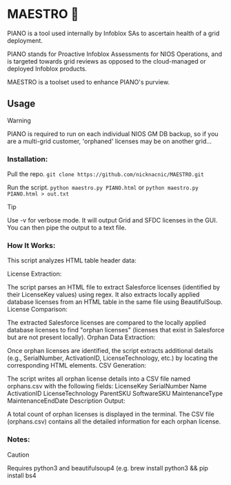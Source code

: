 # MAESTRO 🎹
PIANO is a tool used internally by Infoblox SAs to ascertain health of a grid deployment.  

PIANO stands for Proactive Infoblox Assessments for NIOS Operations, and is targeted towards grid reviews as opposed to the cloud-managed or deployed Infoblox products. 

MAESTRO is a toolset used to enhance PIANO's purview.

## Usage
> [!WARNING]
> PIANO is required to run on each individual NIOS GM DB backup, so if you are a multi-grid customer, 'orphaned' licenses may be on another grid...

### Installation:
Pull the repo.
```git clone https://github.com/nicknacnic/MAESTRO.git```

Run the script.
```python maestro.py PIANO.html``` or ```python maestro.py PIANO.html > out.txt```

> [!TIP]
> Use -v for verbose mode. It will output Grid and SFDC licenses in the GUI. You can then pipe the output to a text file.

### How It Works:
This script analyzes HTML table header data:

License Extraction:

The script parses an HTML file to extract Salesforce licenses (identified by their LicenseKey values) using regex.
It also extracts locally applied database licenses from an HTML table in the same file using BeautifulSoup.
License Comparison:

The extracted Salesforce licenses are compared to the locally applied database licenses to find "orphan licenses" (licenses that exist in Salesforce but are not present locally).
Orphan Data Extraction:

Once orphan licenses are identified, the script extracts additional details (e.g., SerialNumber, ActivationID, LicenseTechnology, etc.) by locating the corresponding HTML elements.
CSV Generation:

The script writes all orphan license details into a CSV file named orphans.csv with the following fields:
LicenseKey
SerialNumber
Name
ActivationID
LicenseTechnology
ParentSKU
SoftwareSKU
MaintenanceType
MaintenanceEndDate
Description
Output:

A total count of orphan licenses is displayed in the terminal.
The CSV file (orphans.csv) contains all the detailed information for each orphan license.

### Notes:
> [!CAUTION]
> Requires python3 and beautifulsoup4 (e.g. brew install python3 && pip install bs4

